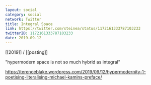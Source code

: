 ```yaml
---
layout: social
category: social
network: Twitter
title: Integral Space
link: https://twitter.com/steinea/status/1172161333787103233
twitterID: 1172161333787103233
date: 2019-09-12
---
```


[[2019]] / [[posting]]

"hypermodern space is not so much hybrid as integral"

<https://terenceblake.wordpress.com/2019/09/12/hypermodernity-1-poetising-literalising-michael-kamins-preface/>
